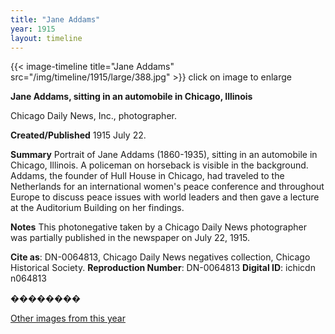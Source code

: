 ```yaml
---
title: "Jane Addams"
year: 1915
layout: timeline
---
```


{{< image-timeline title="Jane Addams" src="/img/timeline/1915/large/388.jpg" >}}
click on image to enlarge

__**Jane Addams, sitting in an automobile in Chicago, Illinois**__

Chicago Daily News, Inc., photographer.

**Created/Published**
1915 July 22.

**Summary**
Portrait of Jane Addams (1860-1935), sitting in an automobile in Chicago, Illinois. A policeman on horseback is visible in the background. Addams, the founder of Hull House in Chicago, had traveled to the Netherlands for an international women's peace conference and throughout Europe to discuss peace issues with world leaders and then gave a lecture at the Auditorium Building on her findings.

**Notes**
This photonegative taken by a Chicago Daily News photographer was partially published in the newspaper on July 22, 1915.

__Cite as__: DN-0064813, Chicago Daily News negatives collection, Chicago Historical Society.
__Reproduction Number__: DN-0064813
__Digital ID__: ichicdn n064813

��������   

[Other images from this year](/historical/timeline/1915)